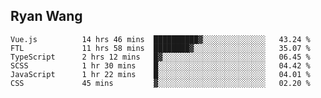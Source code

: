 ## Ryan Wang

<!--START_SECTION:waka-->

```text
Vue.js          14 hrs 46 mins  ██████████▓░░░░░░░░░░░░░░   43.24 %
FTL             11 hrs 58 mins  ████████▓░░░░░░░░░░░░░░░░   35.07 %
TypeScript      2 hrs 12 mins   █▓░░░░░░░░░░░░░░░░░░░░░░░   06.45 %
SCSS            1 hr 30 mins    █░░░░░░░░░░░░░░░░░░░░░░░░   04.42 %
JavaScript      1 hr 22 mins    █░░░░░░░░░░░░░░░░░░░░░░░░   04.01 %
CSS             45 mins         ▓░░░░░░░░░░░░░░░░░░░░░░░░   02.20 %
```

<!--END_SECTION:waka-->
